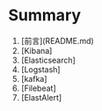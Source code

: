 # Summary

1. \[前言\]\(README.md\)
2. \[Kibana\]
3. \[Elasticsearch\]
4. \[Logstash\]
5. \[kafka\]
6. \[Filebeat\]
7. \[ElastAlert\]





